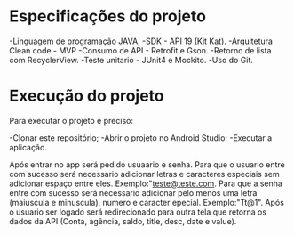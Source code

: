# Especificações do projeto
-Linguagem de programação JAVA.
-SDK - API 19 (Kit Kat).
-Arquitetura Clean code - MVP
-Consumo de API - Retrofit e Gson.
-Retorno de lista com RecyclerView.
-Teste unitario - JUnit4 e Mockito.
-Uso do Git.

# Execução do projeto
Para executar o projeto é preciso:

-Clonar este repositório;
-Abrir o projeto no Android Studio;
-Executar a aplicação.

Após entrar no app será pedido usuaario e senha. Para que o usuario entre com sucesso será necessario adicionar letras e caracteres especiais sem adicionar espaço entre eles. Exemplo:"teste@teste.com.
Para que a senha entre com sucesso será necessario adicionar pelo menos uma letra (maiuscula e minuscula), numero e caracter epecial.
Exemplo:"Tt@1".
Após o usuario ser logado será redirecionado para outra tela que retorna os dados da API (Conta, agência, saldo, title, desc, date e value).

